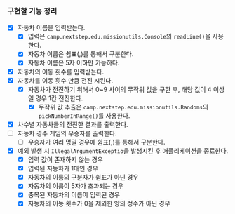 ### 구현할 기능 정리

- [x] 자동차 이름을 입력받는다.
    - [x] 입력은 `camp.nextstep.edu.missionutils.Console`의 `readLine()`을 사용한다.
    - [x] 자동차 이름은 쉼표(,)를 통해서 구분한다.
    - [x] 자동차 이름은 5자 이하만 가능하다.
- [x] 자동차의 이동 횟수를 입력받는다.
- [x] 자동차를 이동 횟수 만큼 전진 시킨다.
    - [x] 자동차가 전진하기 위해서 0~9 사이의 무작위 값을 구한 후, 해당 값이 4 이상일 경우 1칸 전진한다.
        - [x] 무작위 값 추출은 `camp.nextstep.edu.missionutils.Randoms`의 `pickNumberInRange()`를 사용한다.
- [x] 차수별 자동차들의 전진한 결과를 출력한다.
- [ ] 자동차 경주 게임의 우승자를 출력한다.
    - [ ] 우승자가 여러 명일 경우에 쉼표(,)를 통해서 구분한다.
- [x] 예외 발생 시 `IllegalArgumentExceptio`을 발생시킨 후 애플리케이션을 종료한다.
    - [x] 입력 값이 존재하지 않는 경우
    - [x] 입력된 자동차가 1대인 경우
    - [x] 자동차의 이름의 구분자가 쉼표가 아닌 경우
    - [x] 자동차의 이름이 5자가 초과되는 경우
    - [x] 중복된 자동차의 이름이 입력된 경우
    - [x] 자동차의 이동 횟수가 0을 제외한 양의 정수가 아닌 경우